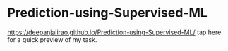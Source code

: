 # Prediction-using-Supervised-ML
https://deepanjalirao.github.io/Prediction-using-Supervised-ML/ tap here for a quick preview of my task.
